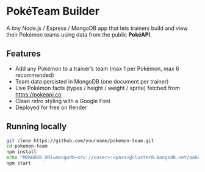 # PokéTeam Builder

A tiny Node.js / Express / MongoDB app that lets trainers build and view their Pokémon teams using data from the public **PokéAPI**.

## Features
* Add any Pokémon to a trainer’s team (max 1 per Pokémon, max 6 recommended)
* Team data persisted in MongoDB (one document per trainer)
* Live Pokémon facts (types / height / weight / sprite) fetched from https://pokeapi.co
* Clean retro styling with a Google Font
* Deployed for free on Render

## Running locally
```bash
git clone https://github.com/yourname/pokemon-team.git
cd pokemon-team
npm install
echo "MONGODB_URI=mongodb+srv://<user>:<pass>@cluster0.mongodb.net/pokemon" > .env
npm start

